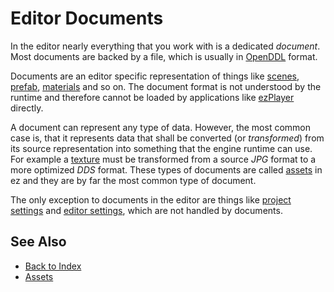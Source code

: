 # Editor Documents

In the editor nearly everything that you work with is a dedicated *document*. Most documents are backed by a file, which is usually in [OpenDDL](https://openddl.org/) format.

Documents are an editor specific representation of things like [scenes](../scenes/scene-editing.md), [prefab](../prefabs/prefabs-overview.md), [materials](../materials/materials-overview.md) and so on. The document format is not understood by the runtime and therefore cannot be loaded by applications like [ezPlayer](../tools/player.md) directly.

A document can represent any type of data. However, the most common case is, that it represents data that shall be converted (or *transformed*) from its source representation into something that the engine runtime can use. For example a [texture](../graphics/textures-overview.md) must be transformed from a source *JPG* format to a more optimized *DDS* format. These types of documents are called [assets](../assets/assets-overview.md) in ez and they are by far the most common type of document.

The only exception to documents in the editor are things like [project settings](../projects/project-settings.md) and [editor settings](editor-settings.md), which are not handled by documents.

## See Also

* [Back to Index](../index.md)
* [Assets](../assets/assets-overview.md)
